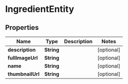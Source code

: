 

# IngredientEntity

## Properties

Name | Type | Description | Notes
------------ | ------------- | ------------- | -------------
**description** | **String** |  |  [optional]
**fullImageUrl** | **String** |  |  [optional]
**name** | **String** |  |  [optional]
**thumbnailUrl** | **String** |  |  [optional]



